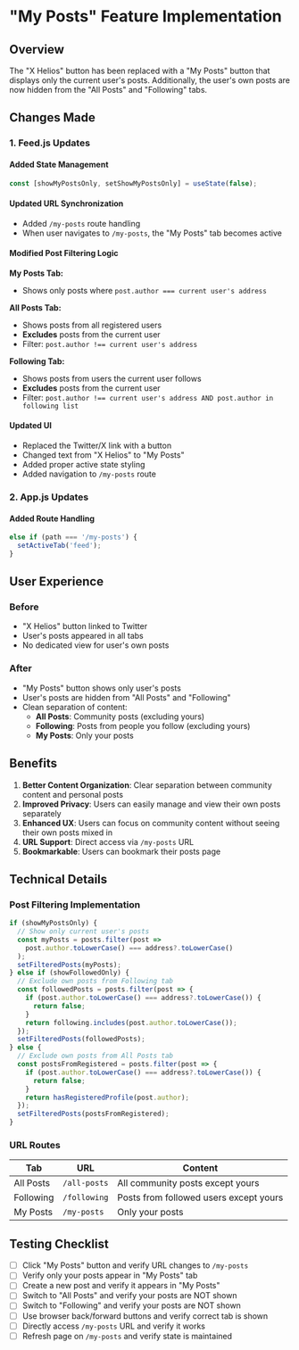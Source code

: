 # "My Posts" Feature Implementation

## Overview
The "X Helios" button has been replaced with a "My Posts" button that displays only the current user's posts. Additionally, the user's own posts are now hidden from the "All Posts" and "Following" tabs.

## Changes Made

### 1. Feed.js Updates

#### Added State Management
```javascript
const [showMyPostsOnly, setShowMyPostsOnly] = useState(false);
```

#### Updated URL Synchronization
- Added `/my-posts` route handling
- When user navigates to `/my-posts`, the "My Posts" tab becomes active

#### Modified Post Filtering Logic

**My Posts Tab:**
- Shows only posts where `post.author === current user's address`

**All Posts Tab:**
- Shows posts from all registered users
- **Excludes** posts from the current user
- Filter: `post.author !== current user's address`

**Following Tab:**
- Shows posts from users the current user follows
- **Excludes** posts from the current user
- Filter: `post.author !== current user's address AND post.author in following list`

#### Updated UI
- Replaced the Twitter/X link with a button
- Changed text from "X Helios" to "My Posts"
- Added proper active state styling
- Added navigation to `/my-posts` route

### 2. App.js Updates

#### Added Route Handling
```javascript
else if (path === '/my-posts') {
  setActiveTab('feed');
}
```

## User Experience

### Before
- "X Helios" button linked to Twitter
- User's posts appeared in all tabs
- No dedicated view for user's own posts

### After
- "My Posts" button shows only user's posts
- User's posts are hidden from "All Posts" and "Following"
- Clean separation of content:
  - **All Posts**: Community posts (excluding yours)
  - **Following**: Posts from people you follow (excluding yours)
  - **My Posts**: Only your posts

## Benefits

1. **Better Content Organization**: Clear separation between community content and personal posts
2. **Improved Privacy**: Users can easily manage and view their own posts separately
3. **Enhanced UX**: Users can focus on community content without seeing their own posts mixed in
4. **URL Support**: Direct access via `/my-posts` URL
5. **Bookmarkable**: Users can bookmark their posts page

## Technical Details

### Post Filtering Implementation

```javascript
if (showMyPostsOnly) {
  // Show only current user's posts
  const myPosts = posts.filter(post => 
    post.author.toLowerCase() === address?.toLowerCase()
  );
  setFilteredPosts(myPosts);
} else if (showFollowedOnly) {
  // Exclude own posts from Following tab
  const followedPosts = posts.filter(post => {
    if (post.author.toLowerCase() === address?.toLowerCase()) {
      return false;
    }
    return following.includes(post.author.toLowerCase());
  });
  setFilteredPosts(followedPosts);
} else {
  // Exclude own posts from All Posts tab
  const postsFromRegistered = posts.filter(post => {
    if (post.author.toLowerCase() === address?.toLowerCase()) {
      return false;
    }
    return hasRegisteredProfile(post.author);
  });
  setFilteredPosts(postsFromRegistered);
}
```

### URL Routes

| Tab | URL | Content |
|-----|-----|---------|
| All Posts | `/all-posts` | All community posts except yours |
| Following | `/following` | Posts from followed users except yours |
| My Posts | `/my-posts` | Only your posts |

## Testing Checklist

- [ ] Click "My Posts" button and verify URL changes to `/my-posts`
- [ ] Verify only your posts appear in "My Posts" tab
- [ ] Create a new post and verify it appears in "My Posts"
- [ ] Switch to "All Posts" and verify your posts are NOT shown
- [ ] Switch to "Following" and verify your posts are NOT shown
- [ ] Use browser back/forward buttons and verify correct tab is shown
- [ ] Directly access `/my-posts` URL and verify it works
- [ ] Refresh page on `/my-posts` and verify state is maintained
